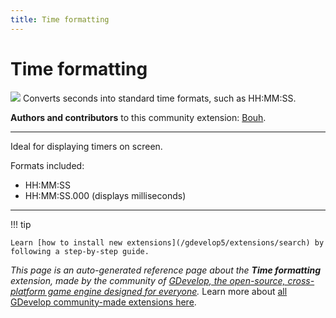 ```yaml
---
title: Time formatting
---
```

# Time formatting

![](https://resources.gdevelop-app.com/assets/Icons/clock-digital.svg)
Converts seconds into standard time formats, such as HH:MM:SS. 

**Authors and contributors** to this community extension: [Bouh](https://gd.games/Bouh).

---

Ideal for displaying timers on screen.

Formats included:

* HH:MM:SS
* HH:MM:SS.000 (displays milliseconds)

---

!!! tip

    Learn [how to install new extensions](/gdevelop5/extensions/search) by following a step-by-step guide.

*This page is an auto-generated reference page about the **Time formatting** extension, made by the community of [GDevelop, the open-source, cross-platform game engine designed for everyone](https://gdevelop.io/).* Learn more about [all GDevelop community-made extensions here](/gdevelop5/extensions).